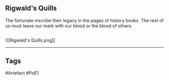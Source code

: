 ## Rigwald's Quills
The fortunate inscribe their legacy
in the pages of history books.
The rest of us must leave our mark with our blood
or the blood of others.
##
![[Rigwald's Quills.png]]

---
## Tags
#Artefact
#PoE1
